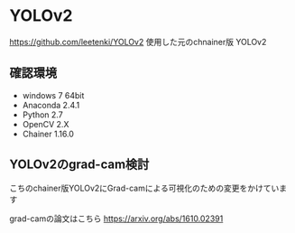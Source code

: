 # YOLOv2
https://github.com/leetenki/YOLOv2
使用した元のchnainer版 YOLOv2

## 確認環境
- windows 7 64bit
- Anaconda 2.4.1
- Python 2.7
- OpenCV 2.X
- Chainer 1.16.0

## YOLOv2のgrad-cam検討
こちのchainer版YOLOv2にGrad-camによる可視化のための変更をかけています

grad-camの論文はこちら
https://arxiv.org/abs/1610.02391
